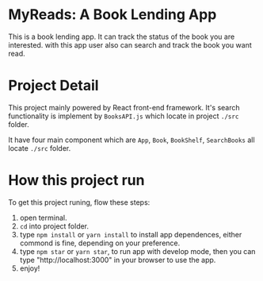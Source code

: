 # MyReads: A Book Lending App
This is a book lending app. It can track the status of the book you are interested.
with this app user also can search and track the book you want read.

# Project Detail
This project mainly powered by React front-end framework. It's search functionality is implement
by `BooksAPI.js` which locate in project `./src` folder.

It have four main component which are `App`, `Book`, `BookShelf`, `SearchBooks` all locate `./src`
folder.

# How this project run
To get this project runing, flow these steps:
1. open terminal.
2. `cd` into project folder.
3. type `npm install` or `yarn install` to install app dependences,
   either commond is fine, depending on your preference.
4. type `npm star` or `yarn star`, to run app with develop mode,
   then you can type "http://localhost:3000" in your browser to use the app.
5. enjoy!
